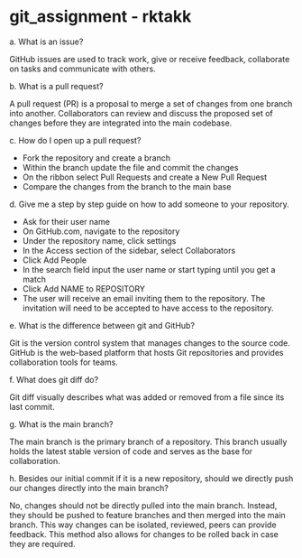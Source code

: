 # git_assignment - rktakk
a. What is an issue?

GitHub issues are used to track work, give or receive feedback, collaborate on tasks and communicate with others. 

b. What is a pull request?

A pull request (PR) is a proposal to merge a set of changes from one branch into another. Collaborators can review and discuss the proposed set of changes before they are integrated into the main codebase. 

c. How do I open up a pull request?

- Fork the repository and create a branch 
- Within the branch update the file and commit the changes
- On the ribbon select Pull Requests and create a New Pull Request
- Compare the changes from the branch to the main base

d. Give me a step by step guide on how to add someone to your repository.

- Ask for their user name
- On GitHub.com, navigate to the repository
- Under the repository name, click settings
- In the Access section of the sidebar, select Collaborators
- Click Add People
- In the search field input the user name or start typing until you get a match
- Click Add NAME to REPOSITORY 
- The user will receive an email inviting them to the repository. The invitation will need to be accepted to have access to the repository. 

e. What is the difference between git and GitHub?

Git is the version control system that manages changes to the source code. GitHub is the web-based platform that hosts Git repositories and provides collaboration tools for teams. 

f. What does git diff do?

Git diff visually describes what was added or removed from a file since its last commit. 

g. What is the main branch?

The main branch is the primary branch of a repository. This branch usually holds the latest stable version of code and serves as the base for collaboration. 

h. Besides our initial commit if it is a new repository, should we directly push our changes directly into the main branch?

No, changes should not be directly pulled into the main branch. Instead, they should be pushed to feature branches and then merged into the main branch. This way changes can be isolated, reviewed, peers can provide feedback. This method also allows for changes to be rolled back in case they are required. 
